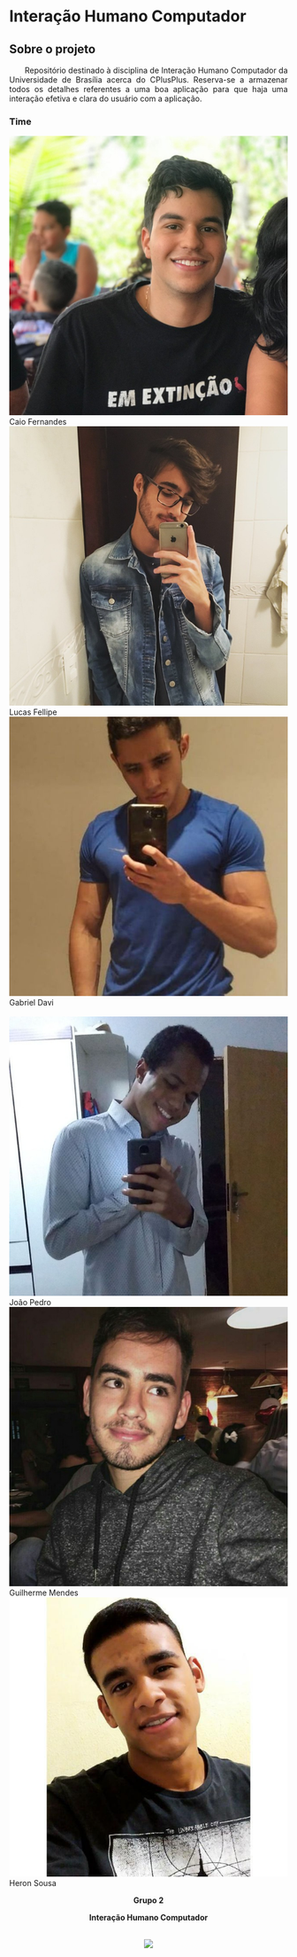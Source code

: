 # Interação Humano Computador 

## Sobre o projeto
<p align="justify"> &emsp;&emsp;Repositório destinado à disciplina de Interação Humano Computador da Universidade de Brasília acerca do CPlusPlus. Reserva-se a armazenar todos os detalhes referentes a uma boa aplicação para que haja uma interação efetiva e clara do usuário com a aplicação.</p>

<h3 class="display-1 sub-title2">Time</h3>

<div class="container">
  <div class="row">
    <div class="col-sm container-img">
    <img src="docs/assets/img/product/time/caio-ihc.jpg" alt="Caio Fernandes" class="img-thumbnail image">
            <div class="middle">
              <div class="text">
                Caio Fernandes
              </div>
            </div>
    </div>
    <div class="col-sm container-img">
    <img src="docs/assets/img/product/time/lucas-ihc.jpg" alt="Lucas Fellipe" class="img-thumbnail image">  
          <div class="middle">
            <div class="text">
              Lucas Fellipe
            </div>
          </div>
    </div>
    <div class="col-sm container-img">
    <img src="docs/assets/img/product/time/gabriel-ihc.jpg" alt="Iuri Severo" class="img-thumbnail image">
        <div class="middle">
          <div class="text">
            Gabriel Davi
          </div>
        </div>
    </div>
  </div>
  <br />
  <div class="row">
    <div class="col-sm container-img">
    <img src="docs/assets/img/product/time/joao_pedro-ihc.jpg" alt="João Pedro" class="img-thumbnail image">
        <div class="middle">
          <div class="text">
            João Pedro
          </div>
        </div>
    </div>    
    <div class="col-sm container-img">
    <img src="docs/assets/img/product/time/guilherme-ihc.jpg" alt="Guilherme Mendes" class="img-thumbnail image">
        <div class="middle">
            <div class="text">
              Guilherme Mendes
            </div>
        </div>
    </div>
    <div class="col-sm container-img">
    <img src="docs/assets/img/product/time/heron-ihc.jpg" alt="Gabriel Alves" class="img-thumbnail image">
        <div class="middle">
            <div class="text">
              Heron Sousa
            </div>
        </div>
    </div>
</div>


<p align="center"><b>Grupo 2</b></p>
<p align="center"><b>Interação Humano Computador</b> <br /><br />
<p align="center"><a href="https://fga.unb.br" target="_blank"><img width="230"src="https://4.bp.blogspot.com/-0aa6fAFnSnA/VzICtBQgciI/AAAAAAAARn4/SxVsQPFNeE0fxkCPVgMWbhd5qIEAYCMbwCLcB/s1600/unb-gama.png"></a></p>
</p>
